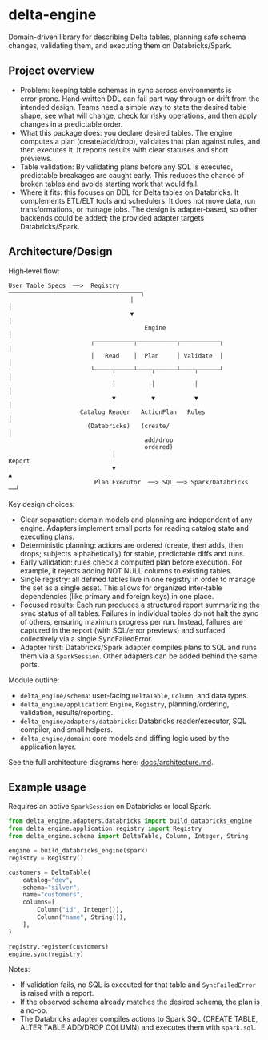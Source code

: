 # delta-engine

Domain-driven library for describing Delta tables, planning safe schema changes, validating them, and executing them on Databricks/Spark.

## Project overview

- Problem: keeping table schemas in sync across environments is error‑prone. Hand‑written DDL can fail part way through or drift from the intended design. Teams need a simple way to state the desired table shape, see what will change, check for risky operations, and then apply changes in a predictable order.
- What this package does: you declare desired tables. The engine computes a plan (create/add/drop), validates that plan against rules, and then executes it. It reports results with clear statuses and short previews.
- Table validation: By validating plans before any SQL is executed, predictable breakages are caught early. This reduces the chance of broken tables and avoids starting work that would fail.
- Where it fits: this focuses on DDL for Delta tables on Databricks. It complements ETL/ELT tools and schedulers. It does not move data, run transformations, or manage jobs. The design is adapter‑based, so other backends could be added; the provided adapter targets Databricks/Spark.

## Architecture/Design

High‑level flow:

```
User Table Specs  ──>  Registry  ─────────────────────────────────────┐
                                  │                                   │
                                  ▼                                   │
                                      Engine                          │
                       ┌───────────┬───────────┬───────────┐          │
                       │   Read    │  Plan     │ Validate  │          │
                       └─────┬─────┴────┬──────┴────┬──────┘          │
                             │          │           │                 │
                             ▼          ▼           ▼                 │
                    Catalog Reader   ActionPlan   Rules               │
                      (Databricks)   (create/                         │
                                      add/drop
                                      ordered)
                             │                                    Report
                             ▼                                        ▲
                        Plan Executor  ──> SQL ──> Spark/Databricks ──┘
```

Key design choices:

- Clear separation: domain models and planning are independent of any engine. Adapters implement small ports for reading catalog state and executing plans.
- Deterministic planning: actions are ordered (create, then adds, then drops; subjects alphabetically) for stable, predictable diffs and runs.
- Early validation: rules check a computed plan before execution. For example, it rejects adding NOT NULL columns to existing tables.
- Single registry: all defined tables live in one registry in order to manage the set as a single asset. This allows for organized inter‑table dependencies (like primary and foreign keys) in one place.
- Focused results: Each run produces a structured report summarizing the sync status of all tables. Failures in individual tables do not halt the sync of others, ensuring maximum progress per run. Instead, failures are captured in the report (with SQL/error previews) and surfaced collectively via a single SyncFailedError.
- Adapter first: Databricks/Spark adapter compiles plans to SQL and runs them via a `SparkSession`. Other adapters can be added behind the same ports.

Module outline:

- `delta_engine/schema`: user‑facing `DeltaTable`, `Column`, and data types.
- `delta_engine/application`: `Engine`, `Registry`, planning/ordering, validation, results/reporting.
- `delta_engine/adapters/databricks`: Databricks reader/executor, SQL compiler, and small helpers.
- `delta_engine/domain`: core models and diffing logic used by the application layer.

See the full architecture diagrams here: [docs/architecture.md](docs/architecture.md).

## Example usage

Requires an active `SparkSession` on Databricks or local Spark.

```python
from delta_engine.adapters.databricks import build_databricks_engine
from delta_engine.application.registry import Registry
from delta_engine.schema import DeltaTable, Column, Integer, String

engine = build_databricks_engine(spark)
registry = Registry()

customers = DeltaTable(
    catalog="dev",
    schema="silver",
    name="customers",
    columns=[
        Column("id", Integer()),
        Column("name", String()),
    ],
)

registry.register(customers)
engine.sync(registry)
```

Notes:

- If validation fails, no SQL is executed for that table and `SyncFailedError` is raised with a report.
- If the observed schema already matches the desired schema, the plan is a no‑op.
- The Databricks adapter compiles actions to Spark SQL (CREATE TABLE, ALTER TABLE ADD/DROP COLUMN) and executes them with `spark.sql`.
